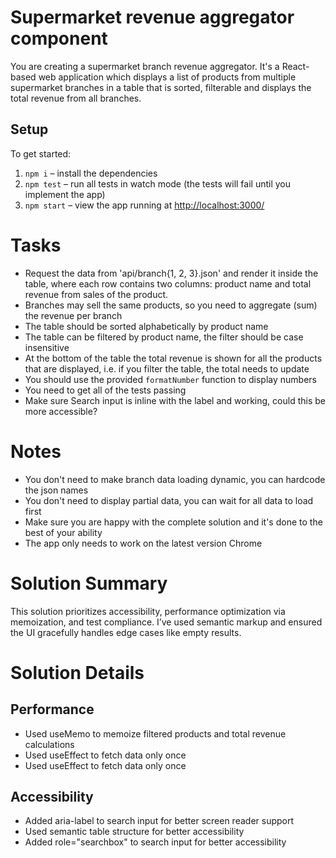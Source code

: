 # Supermarket revenue aggregator component

You are creating a supermarket branch revenue aggregator. It's a React-based web application which displays a list of products from multiple supermarket branches in a table that is sorted, filterable and displays the total revenue from all branches.

## Setup

To get started:

1. `npm i` – install the dependencies
2. `npm test` – run all tests in watch mode (the tests will fail until you implement the app)
3. `npm start` – view the app running at [http://localhost:3000/](http://localhost:3000/)

# Tasks

- Request the data from 'api/branch{1, 2, 3}.json' and render it inside the table, where each row contains two columns: product name and total revenue from sales of the product.
- Branches may sell the same products, so you need to aggregate (sum) the revenue per branch
- The table should be sorted alphabetically by product name
- The table can be filtered by product name, the filter should be case insensitive
- At the bottom of the table the total revenue is shown for all the products that are displayed, i.e. if you filter the table, the total needs to update
- You should use the provided `formatNumber` function to display numbers
- You need to get all of the tests passing
- Make sure Search input is inline with the label and working, could this be more accessible?

# Notes

- You don't need to make branch data loading dynamic, you can hardcode the json names
- You don't need to display partial data, you can wait for all data to load first
- Make sure you are happy with the complete solution and it's done to the best of your ability
- The app only needs to work on the latest version Chrome

# Solution Summary

This solution prioritizes accessibility, performance optimization via memoization, and test compliance. I’ve used semantic markup and ensured the UI gracefully handles edge cases like empty results.

# Solution Details

## Performance

- Used useMemo to memoize filtered products and total revenue calculations
- Used useEffect to fetch data only once
- Used useEffect to fetch data only once

## Accessibility

- Added aria-label to search input for better screen reader support
- Used semantic table structure for better accessibility
- Added role="searchbox" to search input for better accessibility
